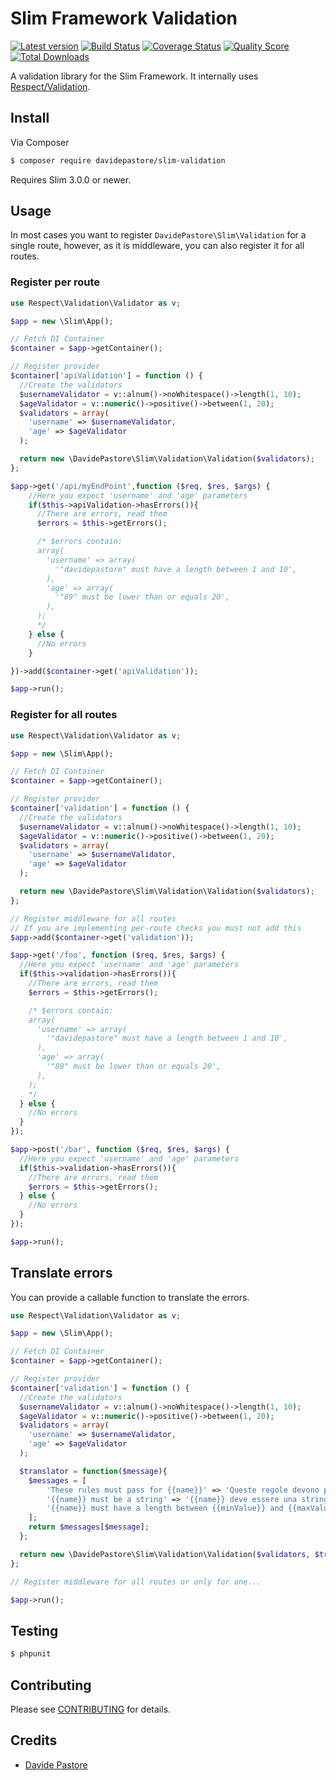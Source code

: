 # Slim Framework Validation

[![Latest version][ico-version]][link-packagist]
[![Build Status][ico-travis]][link-travis]
[![Coverage Status][ico-scrutinizer]][link-scrutinizer]
[![Quality Score][ico-code-quality]][link-code-quality]
[![Total Downloads][ico-downloads]][link-downloads]


A validation library for the Slim Framework. It internally uses [Respect/Validation](respect-validation).

## Install

Via Composer

``` bash
$ composer require davidepastore/slim-validation
```

Requires Slim 3.0.0 or newer.

## Usage

In most cases you want to register `DavidePastore\Slim\Validation` for a single route, however,
as it is middleware, you can also register it for all routes.


### Register per route

```php
use Respect\Validation\Validator as v;

$app = new \Slim\App();

// Fetch DI Container
$container = $app->getContainer();

// Register provider
$container['apiValidation'] = function () {
  //Create the validators
  $usernameValidator = v::alnum()->noWhitespace()->length(1, 10);
  $ageValidator = v::numeric()->positive()->between(1, 20);
  $validators = array(
    'username' => $usernameValidator,
    'age' => $ageValidator
  );

  return new \DavidePastore\Slim\Validation\Validation($validators);
};

$app->get('/api/myEndPoint',function ($req, $res, $args) {
    //Here you expect 'username' and 'age' parameters
    if($this->apiValidation->hasErrors()){
      //There are errors, read them
      $errors = $this->getErrors();

      /* $errors contain:
      array(
        'username' => array(
          '"davidepastore" must have a length between 1 and 10',
        ),
        'age' => array(
          '"89" must be lower than or equals 20',
        ),
      );
      */
    } else {
      //No errors
    }

})->add($container->get('apiValidation'));

$app->run();
```


### Register for all routes

```php
use Respect\Validation\Validator as v;

$app = new \Slim\App();

// Fetch DI Container
$container = $app->getContainer();

// Register provider
$container['validation'] = function () {
  //Create the validators
  $usernameValidator = v::alnum()->noWhitespace()->length(1, 10);
  $ageValidator = v::numeric()->positive()->between(1, 20);
  $validators = array(
    'username' => $usernameValidator,
    'age' => $ageValidator
  );

  return new \DavidePastore\Slim\Validation\Validation($validators);
};

// Register middleware for all routes
// If you are implementing per-route checks you must not add this
$app->add($container->get('validation'));

$app->get('/foo', function ($req, $res, $args) {
  //Here you expect 'username' and 'age' parameters
  if($this->validation->hasErrors()){
    //There are errors, read them
    $errors = $this->getErrors();

    /* $errors contain:
    array(
      'username' => array(
        '"davidepastore" must have a length between 1 and 10',
      ),
      'age' => array(
        '"89" must be lower than or equals 20',
      ),
    );
    */
  } else {
    //No errors
  }
});

$app->post('/bar', function ($req, $res, $args) {
  //Here you expect 'username' and 'age' parameters
  if($this->validation->hasErrors()){
    //There are errors, read them
    $errors = $this->getErrors();
  } else {
    //No errors
  }
});

$app->run();
```


## Translate errors

You can provide a callable function to translate the errors.

```php
use Respect\Validation\Validator as v;

$app = new \Slim\App();

// Fetch DI Container
$container = $app->getContainer();

// Register provider
$container['validation'] = function () {
  //Create the validators
  $usernameValidator = v::alnum()->noWhitespace()->length(1, 10);
  $ageValidator = v::numeric()->positive()->between(1, 20);
  $validators = array(
    'username' => $usernameValidator,
    'age' => $ageValidator
  );

  $translator = function($message){
    $messages = [
        'These rules must pass for {{name}}' => 'Queste regole devono passare per {{name}}',
        '{{name}} must be a string' => '{{name}} deve essere una stringa',
        '{{name}} must have a length between {{minValue}} and {{maxValue}}' => '{{name}} deve avere una dimensione di caratteri compresa tra {{minValue}} e {{maxValue}}',
    ];
    return $messages[$message];
  };

  return new \DavidePastore\Slim\Validation\Validation($validators, $translator);
};

// Register middleware for all routes or only for one...

$app->run();
```

## Testing

``` bash
$ phpunit
```

## Contributing

Please see [CONTRIBUTING](CONTRIBUTING.md) for details.

## Credits

- [Davide Pastore](https://github.com/davidepastore)


[respect-validation]: https://github.com/Respect/Validation
[ico-version]: https://img.shields.io/packagist/v/DavidePastore/Slim-Validation.svg?style=flat-square
[ico-travis]: https://travis-ci.org/DavidePastore/Slim-Validation.svg?branch=master
[ico-scrutinizer]: https://img.shields.io/scrutinizer/coverage/g/DavidePastore/Slim-Validation.svg?style=flat-square
[ico-code-quality]: https://img.shields.io/scrutinizer/g/davidepastore/Slim-Validation.svg?style=flat-square
[ico-downloads]: https://img.shields.io/packagist/dt/davidepastore/slim-validation.svg?style=flat-square

[link-packagist]: https://packagist.org/packages/davidepastore/slim-validation
[link-travis]: https://travis-ci.org/DavidePastore/Slim-Validation
[link-scrutinizer]: https://scrutinizer-ci.com/g/DavidePastore/Slim-Validation/code-structure
[link-code-quality]: https://scrutinizer-ci.com/g/DavidePastore/Slim-Validation
[link-downloads]: https://packagist.org/packages/davidepastore/slim-validation
